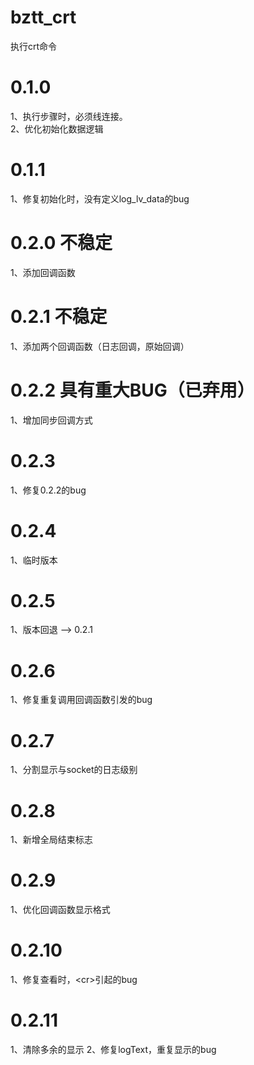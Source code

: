 bztt_crt
==============
执行crt命令


# 0.1.0

1、执行步骤时，必须线连接。  
2、优化初始化数据逻辑

# 0.1.1  
1、修复初始化时，没有定义log_lv_data的bug

# 0.2.0 不稳定  
1、添加回调函数

# 0.2.1 不稳定
1、添加两个回调函数（日志回调，原始回调）

# 0.2.2 具有重大BUG（已弃用）
1、增加同步回调方式

# 0.2.3 
1、修复0.2.2的bug

# 0.2.4
1、临时版本

# 0.2.5
1、版本回退  --> 0.2.1

# 0.2.6
1、修复重复调用回调函数引发的bug

# 0.2.7
1、分割显示与socket的日志级别

# 0.2.8
1、新增全局结束标志

# 0.2.9
1、优化回调函数显示格式

# 0.2.10
1、修复查看时，\<cr>引起的bug

# 0.2.11
1、清除多余的显示
2、修复logText，重复显示的bug
